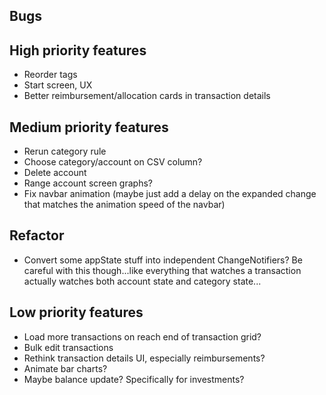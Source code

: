 ## Bugs


## High priority features
- Reorder tags
- Start screen, UX
- Better reimbursement/allocation cards in transaction details

## Medium priority features
- Rerun category rule
- Choose category/account on CSV column?
- Delete account
- Range account screen graphs?
- Fix navbar animation (maybe just add a delay on the expanded change that matches the animation speed of the navbar)


## Refactor
- Convert some appState stuff into independent ChangeNotifiers? Be careful with this though...like everything that 
  watches a transaction actually watches both account state and category state...


## Low priority features
- Load more transactions on reach end of transaction grid?
- Bulk edit transactions
- Rethink transaction details UI, especially reimbursements?
- Animate bar charts?
- Maybe balance update? Specifically for investments?
